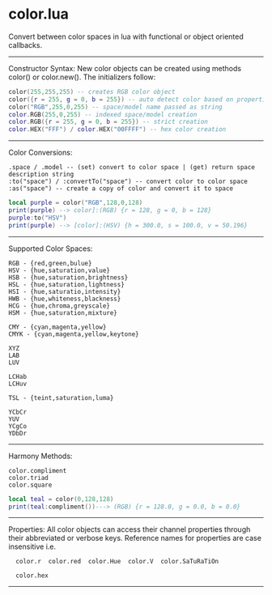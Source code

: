 color.lua
===============

Convert between color spaces in lua with functional or object oriented callbacks.

------ ------ ------ ------ ------

Constructor Syntax: New color objects can be created using methods color() or color.new(). The initializers follow:

```lua
color(255,255,255) -- creates RGB color object
color({r = 255, g = 0, b = 255}) -- auto detect color based on properties
color("RGB",255,0,255) -- space/model name passed as string       
color.RGB(255,0,255) -- indexed space/model creation
color.RGB({r = 255, g = 0, b = 255}) -- strict creation
color.HEX("FFF") / color.HEX("00FFFF") -- hex color creation
```
------ ------ ------ ------ ------

Color Conversions:

```
.space / .model -- (set) convert to color space | (get) return space description string
:to("space") / :convertTo("space") -- convert color to color space 
:as("space") -- create a copy of color and convert it to space
```

```lua
local purple = color("RGB",128,0,128)
print(purple) --> color]:(RGB) {r = 128, g = 0, b = 128}
purple:to("HSV")
print(purple) --> [color]:(HSV) {h = 300.0, s = 100.0, v = 50.196}
```

--------------- --------------- --------------- --------------- ---------------

Supported Color Spaces:

```
RGB - {red,green,bulue}
HSV - {hue,saturation,value}
HSB - {hue,saturation,brightness}
HSL - {hue,saturation,lightness}
HSI - {hue,saturatio,intensity}
HWB - {hue,whiteness,blackness}
HCG - {hue,chroma,greyscale}
HSM - {hue,saturation,mixture}

CMY - {cyan,magenta,yellow}
CMYK - {cyan,magenta,yellow,keytone}

XYZ
LAB
LUV

LCHab
LCHuv

TSL - {teint,saturation,luma}

YCbCr
YUV
YCgCo
YDbDr
```

------------ --------------- --------------- --------------- ---------------

Harmony Methods:

```
color.compliment
color.triad
color.square
```

```lua
local teal = color(0,128,128)
print(teal:compliment())---> (RGB) {r = 128.0, g = 0.0, b = 0.0}
```

------------ --------------- --------------- --------------- ---------------

Properties: All color objects can access their channel properties through their abbreviated or verbose keys.
Reference names for properties are case insensitive i.e.

```
  color.r  color.red  color.Hue  color.V  color.SaTuRaTiOn
```
```
  color.hex
```




--------------- --------------- --------------- --------------- ---------------
